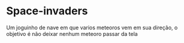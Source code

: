 # Space-invaders
Um joguinho de nave em que varios meteoros vem em sua direção, o objetivo é não deixar nenhum meteoro passar da tela
